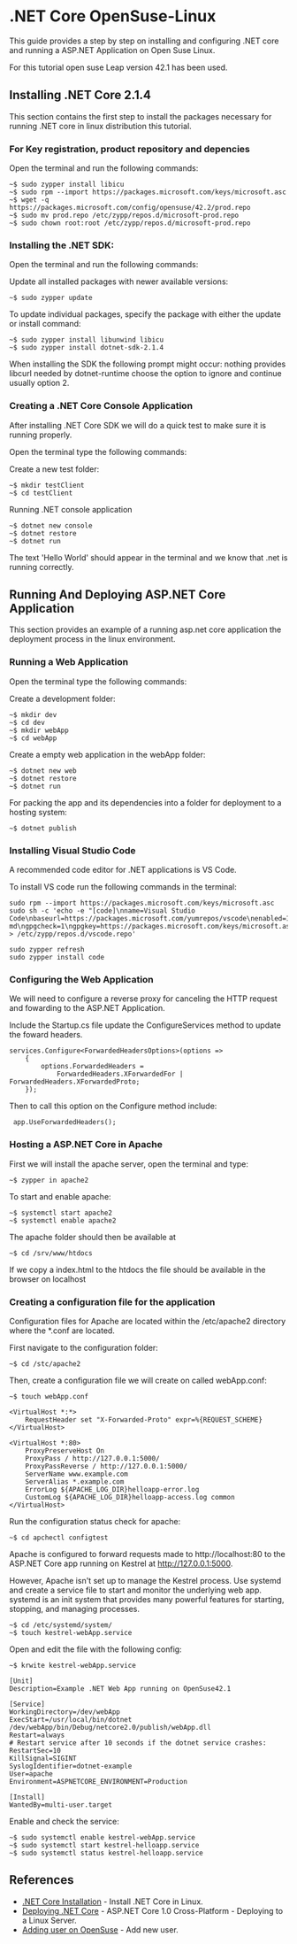 # .NET Core OpenSuse-Linux
This guide provides a step by step on installing and configuring .NET core and running a ASP.NET Application on Open Suse Linux.

For this tutorial open suse Leap version 42.1 has been used.

## Installing .NET Core 2.1.4
This section contains the first step to install the packages necessary for running .NET core in linux distribution this tutorial.

### For Key registration, product repository and depencies

Open the terminal and run the following commands:

```
~$ sudo zypper install libicu
~$ sudo rpm --import https://packages.microsoft.com/keys/microsoft.asc
~$ wget -q https://packages.microsoft.com/config/opensuse/42.2/prod.repo
~$ sudo mv prod.repo /etc/zypp/repos.d/microsoft-prod.repo
~$ sudo chown root:root /etc/zypp/repos.d/microsoft-prod.repo
```

### Installing the .NET SDK:

Open the terminal and run the following commands:

Update all installed packages with newer available versions:
```
~$ sudo zypper update
```

To update individual packages, specify the package with either the update or install command:
```
~$ sudo zypper install libunwind libicu
~$ sudo zypper install dotnet-sdk-2.1.4
```

When installing the SDK the following prompt might occur: nothing provides libcurl needed by dotnet-runtime choose the option to ignore and continue usually option 2.


### Creating a .NET Core Console Application
After installing .NET Core SDK we will do a quick test to make sure it is running properly.

Open the terminal type the following commands:

Create a new test folder:
```
~$ mkdir testClient
~$ cd testClient
```

Running .NET console application
```
~$ dotnet new console
~$ dotnet restore
~$ dotnet run
```
The text 'Hello World' should appear in the terminal and we know that .net is running correctly.

## Running And Deploying ASP.NET Core Application
This section provides an example of a running asp.net core application the deployment process in the linux environment.

### Running a Web Application

Open the terminal type the following commands:

Create a development folder:
```
~$ mkdir dev
~$ cd dev
~$ mkdir webApp
~$ cd webApp
```

Create a empty web application in the webApp folder:
```
~$ dotnet new web
~$ dotnet restore
~$ dotnet run
```

For packing the app and its dependencies into a folder for deployment to a hosting system:
```
~$ dotnet publish
```

### Installing Visual Studio Code
A recommended code editor for .NET applications is VS Code.

To install VS code run the following commands in the terminal:
```
sudo rpm --import https://packages.microsoft.com/keys/microsoft.asc
sudo sh -c 'echo -e "[code]\nname=Visual Studio Code\nbaseurl=https://packages.microsoft.com/yumrepos/vscode\nenabled=1\ntype=rpm-md\ngpgcheck=1\ngpgkey=https://packages.microsoft.com/keys/microsoft.asc" > /etc/zypp/repos.d/vscode.repo'
```

```
sudo zypper refresh
sudo zypper install code
```

### Configuring the Web Application
We will need to configure a reverse proxy for canceling the HTTP request and fowarding to the ASP.NET Application.

Include the Startup.cs file update the ConfigureServices method to update the foward headers.

```
services.Configure<ForwardedHeadersOptions>(options =>
    {
        options.ForwardedHeaders = 
            ForwardedHeaders.XForwardedFor | ForwardedHeaders.XForwardedProto;
    });
```
Then to call this option on the Configure method include:

```
 app.UseForwardedHeaders();
```

### Hosting a ASP.NET Core in Apache

First we will install the apache server, open the terminal and type:

```
~$ zypper in apache2
```

To start and enable apache:

```
~$ systemctl start apache2
~$ systemctl enable apache2
```

The apache folder should then be available at

```
~$ cd /srv/www/htdocs
```

If we copy a index.html to the htdocs the file should be available in the browser on localhost


### Creating a configuration file for the application

Configuration files for Apache are located within the /etc/apache2 directory where the *.conf are located.

First navigate to the configuration folder:
```
~$ cd /stc/apache2
```

Then, create a configuration file we will create on called webApp.conf:
```
~$ touch webApp.conf

<VirtualHost *:*>
    RequestHeader set "X-Forwarded-Proto" expr=%{REQUEST_SCHEME}
</VirtualHost>

<VirtualHost *:80>
    ProxyPreserveHost On
    ProxyPass / http://127.0.0.1:5000/
    ProxyPassReverse / http://127.0.0.1:5000/
    ServerName www.example.com
    ServerAlias *.example.com
    ErrorLog ${APACHE_LOG_DIR}helloapp-error.log
    CustomLog ${APACHE_LOG_DIR}helloapp-access.log common
</VirtualHost>
```

Run the configuration status check for apache:
```
~$ cd apchectl configtest
```


Apache is configured to forward requests made to http://localhost:80 to 
the ASP.NET Core app running on Kestrel at http://127.0.0.1:5000.

However, Apache isn't set up to manage the Kestrel process. 
Use systemd and create a service file to start and monitor the underlying web app. 
systemd is an init system that provides many powerful features for starting, stopping, and managing processes.

```
~$ cd /etc/systemd/system/
~$ touch kestrel-webApp.service
```

Open and edit the file with the following config:

```
~$ krwite kestrel-webApp.service

[Unit]
Description=Example .NET Web App running on OpenSuse42.1

[Service]
WorkingDirectory=/dev/webApp
ExecStart=/usr/local/bin/dotnet /dev/webApp/bin/Debug/netcore2.0/publish/webApp.dll
Restart=always
# Restart service after 10 seconds if the dotnet service crashes:
RestartSec=10
KillSignal=SIGINT
SyslogIdentifier=dotnet-example
User=apache
Environment=ASPNETCORE_ENVIRONMENT=Production 

[Install]
WantedBy=multi-user.target
```

Enable and check the service:
```
~$ sudo systemctl enable kestrel-webApp.service
~$ sudo systemctl start kestrel-helloapp.service
~$ sudo systemctl status kestrel-helloapp.service
```

## References
* [.NET Core Installation](https://dotnet.microsoft.com/download/linux-package-manager/opensuse/sdk-2.1.4) - Install .NET Core in Linux.
* [Deploying .NET Core](https://www.youtube.com/watch?v=z5dnNthXwzE) - ASP.NET Core 1.0 Cross-Platform - Deploying to a Linux Server.
* [Adding user on OpenSuse](https://www.youtube.com/watch?v=lkVeMLwYHkY) - Add new user.
